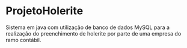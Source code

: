 # ProjetoHolerite

Sistema em java com utilização de banco de dados MySQL para a realização do preenchimento de holerite por parte de uma empresa do ramo contábil.
